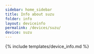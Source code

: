 ```yaml
---
sidebar: home_sidebar
title: Info about suzu
folder: info
layout: deviceinfo
permalink: /devices/suzu/
device: suzu
---
```

{% include templates/device_info.md %}
